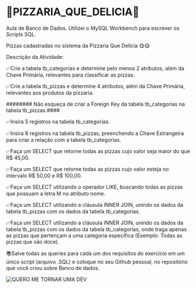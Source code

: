 # 🍕PIZZARIA_QUE_DELICIA🍕
Aula de Banco de Dados. Utilizei o MySQL Workbench para escrever os Scripts SQL.

Pizzas cadastradas no sistema da Pizzaria Que Delícia 😋😋


Descrição da Atividade:

✅Crie a tabela tb_categorias e determine pelo menos 2 atributos, além da Chave Primária, relevantes para classificar as pizzas.

✅Crie a tabela tb_pizzas e determine 4 atributos, além da Chave Primária, relevantes aos produtos da pizzaria.

######## Não esqueça de criar a Foreign Key da tabela tb_categorias na tabela tb_pizzas.####

✅Insira 5 registros na tabela tb_categorias.

✅Insira 8 registros na tabela tb_pizzas, preenchendo a Chave Estrangeira para criar a relação com a tabela tb_categorias.

✅Faça um SELECT que retorne todas as pizzas cujo valor seja maior do que R$ 45,00.

✅Faça um SELECT que retorne todas as pizzas cujo valor esteja no intervalo R$ 50,00 e R$ 100,00.

✅Faça um SELECT utilizando o operador LIKE, buscando todas as pizzas que possuam a letra M no atributo nome.

✅Faça um SELECT utilizando a cláusula INNER JOIN, unindo os dados da tabela tb_pizzas com os dados da tabela tb_categorias.

✅Faça um SELECT utilizando a cláusula INNER JOIN, unindo os dados da tabela tb_pizzas com os dados da tabela tb_categorias, onde traga apenas as pizzas que pertençam a uma categoria específica (Exemplo: Todas as pizzas que são doce).

📚Salve todas as queries para cada um dos requisitos do exercício em um único script (arquivo .SQL) e coloque no seu Github pessoal, no repositório que você criou sobre Banco de dados.

![QUERO ME TORNAR UMA DEV](https://user-images.githubusercontent.com/69389376/192518134-c3de5f5c-6a32-4654-81f1-4a126d93eacf.png)



